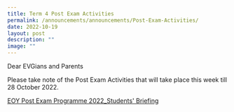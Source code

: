 ```yaml
---
title: Term 4 Post Exam Activities
permalink: /announcements/announcements/Post-Exam-Activities/
date: 2022-10-19
layout: post
description: ""
image: ""
---
```

Dear EVGians and Parents

Please take note of the Post Exam Activities that will take place this week till 28 October 2022.

[EOY Post Exam Programme 2022\_Students' Briefing](https://evergreensec.moe.edu.sg/wp-content/uploads/2022/10/EOY-Post-Exam-Programme-2022_Students-Briefing.pdf)